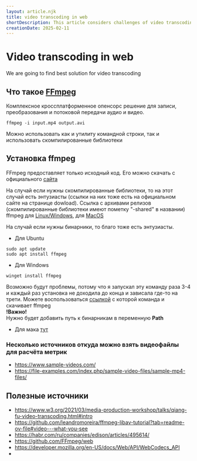 ```yaml
---
layout: article.njk
title: video transcoding in web
shortDescription: This article considers challenges of video transcoding in web
creationDate: 2025-02-11
---
```


# Video transcoding in web

We are going to find best solution for video transcoding

## Что такое [FFmpeg](https://www.ffmpeg.org/) 
Комплексное кроссплатформенное опенсорс решение для записи, преобразования и потоковой передачи аудио и видео. 

```commandline
ffmpeg -i input.mp4 output.avi
```

Можно использовать как и утилиту командной строки, так и использовать скомпилированные библиотеки


## Установка ffmpeg
FFmpeg предоставляет только исходный код. Его можно скачать с официального [сайта](https://www.ffmpeg.org/)

На случай если нужны скомпилированные библиотеки, то на этот случай есть энтузиасты (ссылки на них тоже есть на официальном сайте на странице dowload).
Ссылка с архивами релизов (скомпилированные библиотеки имеют пометку "-shared" в названии) ffmpeg для [Linux/Windows](https://github.com/BtbN/FFmpeg-Builds/releases), для [MacOS](https://evermeet.cx/ffmpeg/)

На случай если нужны бинарники, то благо тоже есть энтузиасты.

* Для Ubuntu
```commandline
sudo apt update
sudo apt install ffmpeg
```

* Для Windows
```commandline
winget install ffmpeg
```
Возможно будут проблемы, потому что я запускал эту команду раза 3-4 и каждый раз установка не доходила до конца и зависала где-то на трети.
Можете воспользоваться [ссылкой](https://github.com/GyanD/codexffmpeg/releases/download/7.1/ffmpeg-7.1-full_build.zip) с которой команда и скачивает ffmpeg  
**!Важно!**  
Нужно будет добавить путь к бинарникам в переменную **Path**

  
* Для мака [тут](https://evermeet.cx/ffmpeg/)


### Несколько источников откуда можно взять видеофайлы для расчёта метрик
- https://www.sample-videos.com/
- https://file-examples.com/index.php/sample-video-files/sample-mp4-files/

## Полезные источники
- https://www.w3.org/2021/03/media-production-workshop/talks/qiang-fu-video-transcoding.html#intro
- https://github.com/leandromoreira/ffmpeg-libav-tutorial?tab=readme-ov-file#video---what-you-see
- https://habr.com/ru/companies/edison/articles/495614/
- https://github.com/FFmpeg/web
- https://developer.mozilla.org/en-US/docs/Web/API/WebCodecs_API
- 